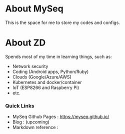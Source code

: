 # About MySeq

This is the space for me to store my codes and configs. 

# About ZD
Spends most of my time in learning things, such as:
 - Network security
 - Coding (Android apps, Python/Ruby)
 - Clouds (Google/Azure/AWS)
 - Kubernetes and docker/container
 - IoT (ESP8266 and Raspberry Pi)
 - etc.


### Quick Links
 - MySeq Github Pages : https://myseq.github.io/
 - Blog : (upcoming)
 - Markdown reference : 

<!--
**myseq/myseq** is a ✨ _special_ ✨ repository because its `README.md` (this file) appears on your GitHub profile.

### Hi there 👋

Here are some ideas to get you started:

- 🔭 I’m currently working on ...
- 🌱 I’m currently learning ...
- 👯 I’m looking to collaborate on ...
- 🤔 I’m looking for help with ...
- 💬 Ask me about ...
- 📫 How to reach me: ...
- 😄 Pronouns: ...
- ⚡ Fun fact: ...
-->
